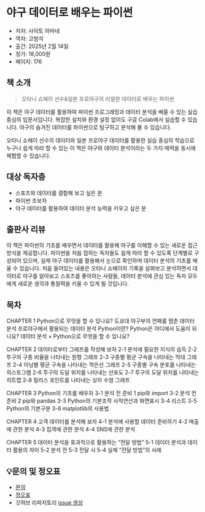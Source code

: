# 야구 데이터로 배우는 파이썬

- 저자: 사이토 아마네
- 역자: 고범석
- 출간: 2025년 2월 14일
- 정가: 18,000원
- 페이지: 176


## 책 소개

> 오타니 쇼헤이 선수&일본 프로야구의
> 리얼한 데이터로 배우는 파이썬

이 책은 야구 데이터를 활용하여 파이썬 프로그래밍과 데이터 분석을 배울 수 있는 실습 중심의 입문서입니다. 복잡한 설치와 환경 설정 없이도 구글 Colab에서 실습할 수 있습니다. 야구의 숨겨진 데이터를 파이썬으로 탐구하고 분석해 볼 수 있습니다.

오타니 쇼헤이 선수의 데이터와 일본 프로야구 데이터를 활용한 실습 중심의 학습으로 누구나 쉽게 따라 할 수 있는 이 책은 야구와 데이터 분석이라는 두 가지 매력을 동시에 체험할 수 있습니다.

## 대상 독자층
- 스포츠와 데이터를 결합해 보고 싶은 분
- 파이썬 초보자
- 야구 데이터를 활용하여 데이터 분석 능력을 키우고 싶은 분

## 출판사 리뷰
이 책은 파이썬의 기초를 배우면서 데이터를 활용해 야구를 이해할 수 있는 새로운 접근 방식을 제공합니다. 파이썬을 처음 접하는 독자들도 쉽게 따라 할 수 있도록 단계별로 구성되어 있으며, 실제 야구 데이터를 활용해서 눈으로 확인하며 데이터 분석의 기초를 배울 수 있습니다.
처음 들어있는 내용은 오타니 쇼헤이의 기록을 살펴보고 분석하면서 데이터로 야구를 알아보고 스포츠를 좋아하는 사람들, 데이터 분석에 관심 있는 독자 모두에게 새로운 생각과 통찰력을 키울 수 있게 될 것입니다.


## 목차
CHAPTER 1 Python으로 무엇을 할 수 있나요?
	도쿄대 야구부의 연패를 멈춘 데이터 분석
	프로야구에서 활용되는 데이터 분석
	Python이란?
	Python은 어디에서 도움이 되나요?
	데이터 분석 × Python으로 무엇을 할 수 있나요?

CHAPTER 2 데이터로부터 그래프를 작성해 보자
2-1 분석에 필요한 지식의 습득
2-2 투구의 구종 비율을 나타내는 원형 그래프
2-3 구종별 평균 구속을 나타내는 막대 그래프
2-4 이닝별 평균 구속을 나타내는 꺽은선 그래프
2-5 구종별 구속 분포를 나타내는 히스토그램
2-6 투구의 도달 위치를 나타내는 산포도
2-7 투구의 도달 위치를 나타내는 히트맵
2-8 릴리스 포인트를 나타내는 상자 수염 그래프

CHAPTER 3 Python의 기초를 배우자
3-1 분석 전 준비 1 pip와 import
3-2 분석 전 준비 2 pip와 pandas
3-3 Python의 기본조작 사칙연산과 화면표시
3-4 리스트
3-5 Python의 기본구분
3-6 matplotlib의 사용법

CHAPTER 4 고객 데이터를 분석해 보자
4-1 분석에 사용할 데이터 준비하기
4-2 매출에 관한 분석
4-3 집객에 관한 분석
4-4 SNS에 관한 분석

CHAPTER 5 데이터 분석을 효과적으로 활용하는 “전달 방법”
5-1 데이터 분석과 데이터 활용의 차이
5-2 분석 전
5-3 전달 시
5-4 실제 “전달 방법”의 사례

## 💡문의 및 정오표
- [문의](mailto:Support@youngjin.com)
- [정오표](https://www.youngjin.com/Artyboard/mboard.asp?strBoardID=errata)
- 깃허브 리파지토리 [issue 생성](https://github.com/Youngjin-com/py_baseball_data/issues/new)
